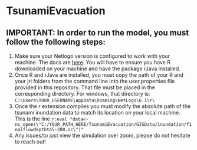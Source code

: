 # TsunamiEvacuation

## IMPORTANT: In order to run the model, you must follow the following steps:

1. Make sure your Netlogo version is configured to work with your machine. The docs are [here](https://ccl.northwestern.edu/netlogo/docs/r.html). You will have to ensure you have R downloaded on your machine and have the package rJava installed.
2. Once R and rJava are installed, you must copy the path of your R and your jri folders from the command line into the user.properties file provided in this repository. That file must be placed in the corresponding directory. For windows, that directory is: ```C:\Users\YOUR_USERNAME\AppData\Roaming\NetLogo\6.1\r\```
3. Once the r extension compiles you must modify the absolute path of the tsunami inundation data to match its location on your local machine. This is the line ```r:eval "data<-nc_open(\"C:/YOUR_PATH_HERE/TsunamiEvacuation/GISData/inundation/finalflowdeptht45-200.nc\")"```
4. Any issues/to just view the simulation over zoom, please do not hesitate to reach out!
